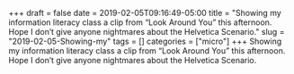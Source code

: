 +++draft = falsedate = 2019-02-05T09:16:49-05:00title = "Showing my information literacy class a clip from “Look Around You” this afternoon. Hope I don’t give anyone nightmares about the Helvetica Scenario."slug = "2019-02-05-Showing-my"tags = []categories = ["micro"]+++Showing my information literacy class a clip from “Look Around You” this afternoon. Hope I don’t give anyone nightmares about the Helvetica Scenario.
